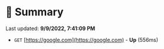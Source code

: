 # 📖 Summary
Last updated: **9/9/2022, 7:41:09 PM**

- `GET` [https://google.com](https://google.com) - **Up** (556ms)

